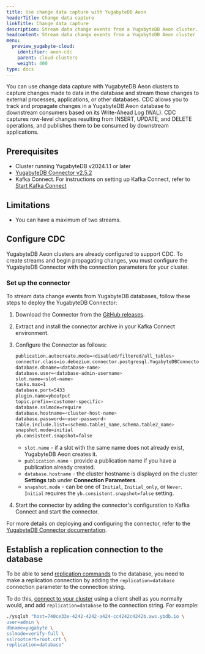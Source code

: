 ```yaml
---
title: Use change data capture with YugabyteDB Aeon
headerTitle: Change data capture
linkTitle: Change data capture
description: Stream data change events from a YugabyteDB Aeon cluster.
headcontent: Stream data change events from a YugabyteDB Aeon cluster
menu:
  preview_yugabyte-cloud:
    identifier: aeon-cdc
    parent: cloud-clusters
    weight: 400
type: docs
---
```


You can use change data capture with YugabyteDB Aeon clusters to capture changes made to data in the database and stream those changes to external processes, applications, or other databases. CDC allows you to track and propagate changes in a YugabyteDB Aeon database to downstream consumers based on its Write-Ahead Log (WAL). CDC captures row-level changes resulting from INSERT, UPDATE, and DELETE operations, and publishes them to be consumed by downstream applications.

## Prerequisites

- Cluster running YugabyteDB v2024.1.1 or later
- [YugabyteDB Connector v2.5.2](https://github.com/yugabyte/debezium/releases/tag/dz.2.5.2.yb.2024.1)
- Kafka Connect. For instructions on setting up Kafka Connect, refer to [Start Kafka Connect](../../../explore/change-data-capture/using-logical-replication/get-started/#start-kafka-connect)

## Limitations

- You can have a maximum of two streams.

## Configure CDC

YugabyteDB Aeon clusters are already configured to support CDC. To create streams and begin propagating changes, you must configure the YugabyteDB Connector with the connection parameters for your cluster.

### Set up the connector

To stream data change events from YugabyteDB databases, follow these steps to deploy the YugabyteDB Connector:

1. Download the Connector from the [GitHub releases](https://github.com/yugabyte/debezium/releases/tag/dz.2.5.2.yb.2024.1).
1. Extract and install the connector archive in your Kafka Connect environment.
1. Configure the Connector as follows:

    ```sh
    publication.autocreate.mode=<disabled/filtered/all_tables>
    connector.class=io.debezium.connector.postgresql.YugabyteDBConnector
    database.dbname=<database-name> 
    database.user=<database-admin-username>
    slot.name=<slot-name>
    tasks.max=1
    database.port=5433
    plugin.name=yboutput
    topic.prefix=<customer-specific>
    database.sslmode=require
    database.hostname=<cluster-host-name>
    database.password=<user-password>
    table.include.list=<schema.table1_name,schema.table2_name>
    snapshot.mode=initial
    yb.consistent.snapshot=false
    ```

    - `slot.name` - if a slot with the same name does not already exist, YugabyteDB Aeon creates it.
    - `publication.name` - provide a publication name if you have a publication already created.
    - `database.hostname` - the cluster hostname is displayed on the cluster **Settings** tab under **Connection Parameters**.
    - `snapshot.mode` - can be one of `Initial`, `Initial_only`, or `Never`. `Initial` requires the `yb.consistent.snapshot=false` setting.

1. Start the connector by adding the connector's configuration to Kafka Connect and start the connector.

For more details on deploying and configuring the connector, refer to the [YugabyteDB Connector documentation](../../../explore/change-data-capture/using-logical-replication/yugabytedb-connector/).

## Establish a replication connection to the database

To be able to send [replication commands](https://www.postgresql.org/docs/11/protocol-replication.html) to the database, you need to make a replication connection by adding the `replication=database` connection parameter to the connection string.

To do this, [connect to your cluster](../../cloud-connect/connect-client-shell/) using a client shell as you normally would, and add `replication=database` to the connection string. For example:

```sh
./ysqlsh "host=740ce33e-4242-4242-a424-cc4242c4242b.aws.ybdb.io \
user=admin \
dbname=yugabyte \
sslmode=verify-full \
sslrootcert=root.crt \
replication=database"
```
